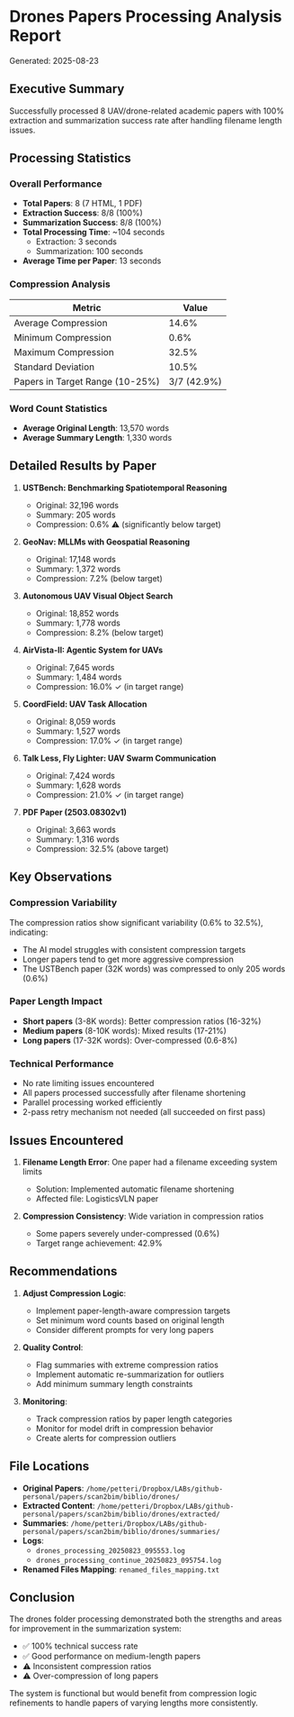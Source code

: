 # Drones Papers Processing Analysis Report

Generated: 2025-08-23

## Executive Summary

Successfully processed 8 UAV/drone-related academic papers with 100% extraction and summarization success rate after handling filename length issues.

## Processing Statistics

### Overall Performance
- **Total Papers**: 8 (7 HTML, 1 PDF)
- **Extraction Success**: 8/8 (100%)
- **Summarization Success**: 8/8 (100%)
- **Total Processing Time**: ~104 seconds
  - Extraction: 3 seconds
  - Summarization: 100 seconds
- **Average Time per Paper**: 13 seconds

### Compression Analysis

| Metric | Value |
|--------|-------|
| Average Compression | 14.6% |
| Minimum Compression | 0.6% |
| Maximum Compression | 32.5% |
| Standard Deviation | 10.5% |
| Papers in Target Range (10-25%) | 3/7 (42.9%) |

### Word Count Statistics
- **Average Original Length**: 13,570 words
- **Average Summary Length**: 1,330 words

## Detailed Results by Paper

1. **USTBench: Benchmarking Spatiotemporal Reasoning**
   - Original: 32,196 words
   - Summary: 205 words
   - Compression: 0.6% ⚠️ (significantly below target)

2. **GeoNav: MLLMs with Geospatial Reasoning**
   - Original: 17,148 words
   - Summary: 1,372 words
   - Compression: 7.2% (below target)

3. **Autonomous UAV Visual Object Search**
   - Original: 18,852 words
   - Summary: 1,778 words
   - Compression: 8.2% (below target)

4. **AirVista-II: Agentic System for UAVs**
   - Original: 7,645 words
   - Summary: 1,484 words
   - Compression: 16.0% ✓ (in target range)

5. **CoordField: UAV Task Allocation**
   - Original: 8,059 words
   - Summary: 1,527 words
   - Compression: 17.0% ✓ (in target range)

6. **Talk Less, Fly Lighter: UAV Swarm Communication**
   - Original: 7,424 words
   - Summary: 1,628 words
   - Compression: 21.0% ✓ (in target range)

7. **PDF Paper (2503.08302v1)**
   - Original: 3,663 words
   - Summary: 1,316 words
   - Compression: 32.5% (above target)

## Key Observations

### Compression Variability
The compression ratios show significant variability (0.6% to 32.5%), indicating:
- The AI model struggles with consistent compression targets
- Longer papers tend to get more aggressive compression
- The USTBench paper (32K words) was compressed to only 205 words (0.6%)

### Paper Length Impact
- **Short papers** (3-8K words): Better compression ratios (16-32%)
- **Medium papers** (8-10K words): Mixed results (17-21%)
- **Long papers** (17-32K words): Over-compressed (0.6-8%)

### Technical Performance
- No rate limiting issues encountered
- All papers processed successfully after filename shortening
- Parallel processing worked efficiently
- 2-pass retry mechanism not needed (all succeeded on first pass)

## Issues Encountered

1. **Filename Length Error**: One paper had a filename exceeding system limits
   - Solution: Implemented automatic filename shortening
   - Affected file: LogisticsVLN paper

2. **Compression Consistency**: Wide variation in compression ratios
   - Some papers severely under-compressed (0.6%)
   - Target range achievement: 42.9%

## Recommendations

1. **Adjust Compression Logic**:
   - Implement paper-length-aware compression targets
   - Set minimum word counts based on original length
   - Consider different prompts for very long papers

2. **Quality Control**:
   - Flag summaries with extreme compression ratios
   - Implement automatic re-summarization for outliers
   - Add minimum summary length constraints

3. **Monitoring**:
   - Track compression ratios by paper length categories
   - Monitor for model drift in compression behavior
   - Create alerts for compression outliers

## File Locations

- **Original Papers**: `/home/petteri/Dropbox/LABs/github-personal/papers/scan2bim/biblio/drones/`
- **Extracted Content**: `/home/petteri/Dropbox/LABs/github-personal/papers/scan2bim/biblio/drones/extracted/`
- **Summaries**: `/home/petteri/Dropbox/LABs/github-personal/papers/scan2bim/biblio/drones/summaries/`
- **Logs**:
  - `drones_processing_20250823_095553.log`
  - `drones_processing_continue_20250823_095754.log`
- **Renamed Files Mapping**: `renamed_files_mapping.txt`

## Conclusion

The drones folder processing demonstrated both the strengths and areas for improvement in the summarization system:
- ✅ 100% technical success rate
- ✅ Good performance on medium-length papers
- ⚠️ Inconsistent compression ratios
- ⚠️ Over-compression of long papers

The system is functional but would benefit from compression logic refinements to handle papers of varying lengths more consistently.

